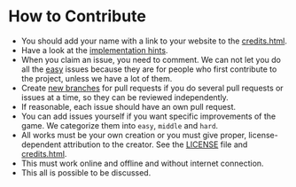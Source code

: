 How to Contribute
=================

- You should add your name with a link to your website to the [credits.html](http://fossasia.github.io/flappy-svg/credits.html).
- Have a look at the [implementation hints](./hints).
- When you claim an issue, you need to comment. We can not let you do all the [easy](https://github.com/fossasia/flappy-svg/issues?utf8=%E2%9C%93&q=is%3Aopen+label%3Aeasy+label%3Agci) issues because they are for people who first contribute to the project, unless we have a lot of them.
- Create [new branches](http://www.git-scm.com/book/en/v2/Git-Branching-Basic-Branching-and-Merging) for pull requests if you do several pull requests or issues at a time, so they can be reviewed independently.
- If reasonable, each issue should have an own pull request.
- You can add issues yourself if you want specific improvements of the game. We categorize them into `easy`, `middle` and `hard`.
- All works must be your own creation or you must give proper, license-dependent attribution to the creator. See the [LICENSE](LICENSE) file and [credits.html](http://fossasia.github.io/flappy-svg/credits.html).
- This must work online and offline and without internet connection.
- This all is possible to be discussed.
